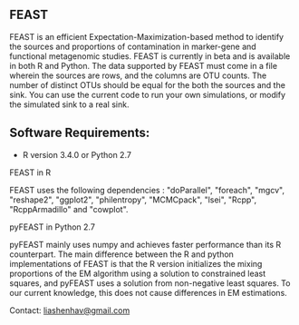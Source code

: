 FEAST
-----------------------

FEAST is an efficient Expectation-Maximization-based method to identify the sources and proportions of contamination in marker-gene and functional metagenomic studies. FEAST is currently in beta and is available in both R and Python. The data supported by FEAST must come in a file wherein the sources are rows, and the columns are OTU counts. The number of distinct OTUs should be equal for the both the sources and the sink. You can use the current code to run your own simulations, or modify the simulated sink to a real sink. 


Software Requirements:
-----------------------

- R version 3.4.0 or Python 2.7


FEAST in R

FEAST uses the following dependencies : "doParallel", "foreach", "mgcv", "reshape2", "ggplot2", "philentropy", "MCMCpack", "lsei", "Rcpp", "RcppArmadillo" and "cowplot".  



pyFEAST in Python 2.7

pyFEAST mainly uses numpy and achieves faster performance than its R counterpart. The main difference between the R and python implementations of FEAST is that the R version initializes the mixing proportions of the EM algorithm using a solution to constrained least squares, and pyFEAST uses a solution from non-negative least squares. To our current knowledge, this does not cause differences in EM estimations.



Contact: liashenhav@gmail.com